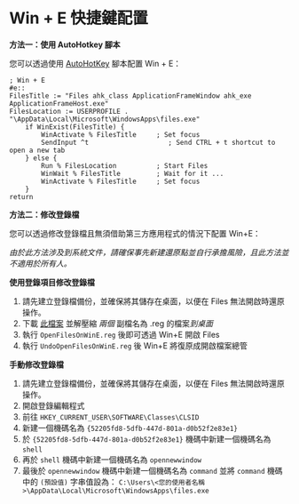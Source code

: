 # Win + E 快捷鍵配置

**方法一：使用 AutoHotkey 腳本**

您可以透過使用 [AutoHotKey](https://www.autohotkey.com/) 腳本配置 Win + E：
```
; Win + E
#e::
FilesTitle := "Files ahk_class ApplicationFrameWindow ahk_exe ApplicationFrameHost.exe"
FilesLocation := USERPROFILE . "\AppData\Local\Microsoft\WindowsApps\files.exe"
    if WinExist(FilesTitle) {
        WinActivate % FilesTitle     ; Set focus
        SendInput ^t                    ; Send CTRL + t shortcut to open a new tab
    } else {
        Run % FilesLocation          ; Start Files
        WinWait % FilesTitle         ; Wait for it ...
        WinActivate % FilesTitle     ; Set focus
    }
return
```

**方法二：修改登錄檔**

您可以透過修改登錄檔且無須借助第三方應用程式的情況下配置 Win+E：

*由於此方法涉及到系統文件，請確保事先新建還原點並自行承擔風險，且此方法並不適用於所有人。*

**使用登錄項目修改登錄檔**
1. 請先建立登錄檔備份，並確保將其儲存在桌面，以便在 Files 無法開啟時還原操作。
2. 下載 [此檔案](https://raw.githubusercontent.com/files-community/files-community.github.io/main/data/OpenFilesOnWinE.zip) 並解壓縮 *兩個*  副檔名為 .reg 的檔案*到桌面*
3. 執行 `OpenFilesOnWinE.reg` 後即可透過 Win+E 開啟 Files
4. 執行 `UndoOpenFilesOnWinE.reg` 後 Win+E 將復原成開啟檔案總管

**手動修改登錄檔**
1. 請先建立登錄檔備份，並確保將其儲存在桌面，以便在 Files 無法開啟時還原操作。
2. 開啟登錄編輯程式
3. 前往 `HKEY_CURRENT_USER\SOFTWARE\Classes\CLSID`
4. 新建一個機碼名為 `{52205fd8-5dfb-447d-801a-d0b52f2e83e1}`
5. 於 `{52205fd8-5dfb-447d-801a-d0b52f2e83e1}` 機碼中新建一個機碼名為 `shell`
5. 再於 `shell` 機碼中新建一個機碼名為 `opennewwindow`
5. 最後於 `opennewwindow` 機碼中新建一個機碼名為 `command` 並將 `command` 機碼中的 `(預設值)` 字串值設為：
`C:\Users\<您的使用者名稱>\AppData\Local\Microsoft\WindowsApps\files.exe`

